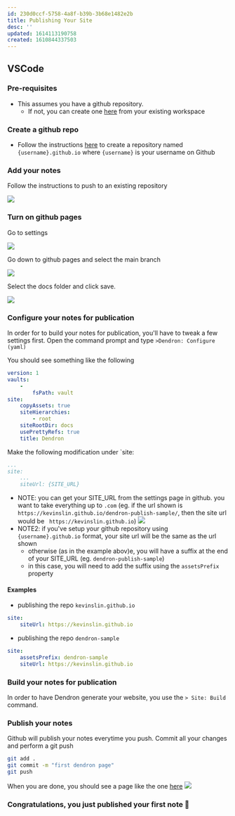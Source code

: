 ```yaml
---
id: 230d0ccf-5758-4a8f-b39b-3b68e1482e2b
title: Publishing Your Site
desc: ''
updated: 1614113190758
created: 1610844337503
---
```


## VSCode

### Pre-requisites 
- This assumes you have a github repository. 
    - If not, you can create one [here](https://github.com/new) from your existing workspace

### Create a github repo
- Follow the instructions [here](https://pages.github.com/) to create a repository named `{username}.github.io` where `{username}` is your username on Github

### Add your notes 
Follow the instructions to push to an existing repository

![](https://foundation-prod-assetspublic53c57cce-8cpvgjldwysl.s3-us-west-2.amazonaws.com/assets/images/publishv2.github.jpg)

### Turn on github pages

Go to settings

![](https://foundation-prod-assetspublic53c57cce-8cpvgjldwysl.s3-us-west-2.amazonaws.com/assets/images/publishv2.github-settings.jpg)

Go down to github pages and select the main branch

![](https://foundation-prod-assetspublic53c57cce-8cpvgjldwysl.s3-us-west-2.amazonaws.com/assets/images/publishv2.github-pages.jpg)

Select the docs folder and click save.

![](https://foundation-prod-assetspublic53c57cce-8cpvgjldwysl.s3-us-west-2.amazonaws.com/assets/images/publishv2.github-docs.jpg)

### Configure your notes for publication

In order for to build your notes for publication, you'll have to tweak a few settings first. Open the command prompt and type `>Dendron: Configure (yaml)`

You should see something like the following

```yml
version: 1
vaults:
    -
        fsPath: vault
site:
    copyAssets: true
    siteHierarchies:
        - root
    siteRootDir: docs
    usePrettyRefs: true
    title: Dendron
```

Make the following modification under `site:

```yml
...
site:
    ...
    siteUrl: {SITE_URL}
```

- NOTE: you can get your SITE_URL from the settings page in github. you want to take everything up to `.com` (eg. if the url shown is `https://kevinslin.github.io/dendron-publish-sample/`, then the site url would be ` https://kevinslin.github.io`)
![](https://foundation-prod-assetspublic53c57cce-8cpvgjldwysl.s3-us-west-2.amazonaws.com/assets/images/publishv2.github-url.jpg)
- NOTE2: if you've setup your github repository using `{username}.github.io` format, your site url will be the same as the url shown
    - otherwise (as in the example abov)e, you will have a suffix at the end of your SITE_URL (eg. `dendron-publish-sample`)
    - in this case, you will need to add the suffix using the `assetsPrefix` property

#### Examples
- publishing the repo `kevinslin.github.io`

```yml
site:
    siteUrl: https://kevinslin.github.io
```

- publishing the repo `dendron-sample`

```yml
site:
    assetsPrefix: dendron-sample
    siteUrl: https://kevinslin.github.io
```

### Build your notes for publication

In order to have Dendron generate your website, you use the `> Site: Build` command.

### Publish your notes

Github will publish your notes everytime you push. Commit all your changes and perform a git push

```bash
git add .
git commit -m "first dendron page"
git push
```

When you are done, you should see a page like the one [here](https://kevinslin.github.io/dendron-publish-sample/)
![](https://foundation-prod-assetspublic53c57cce-8cpvgjldwysl.s3-us-west-2.amazonaws.com/assets/images/publishv2.den-wel.jpg)


### Congratulations, you just published your first note 🌱
